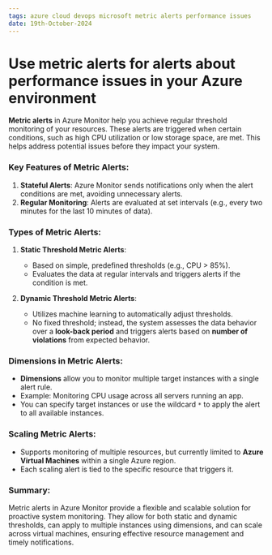 ```yaml
---
tags: azure cloud devops microsoft metric alerts performance issues
date: 19th-October-2024
---
```


# Use metric alerts for alerts about performance issues in your Azure environment

**Metric alerts** in Azure Monitor help you achieve regular threshold monitoring of your resources. These alerts are triggered when certain conditions, such as high CPU utilization or low storage space, are met. This helps address potential issues before they impact your system.

### Key Features of Metric Alerts:

1. **Stateful Alerts**: Azure Monitor sends notifications only when the alert conditions are met, avoiding unnecessary alerts.
2. **Regular Monitoring**: Alerts are evaluated at set intervals (e.g., every two minutes for the last 10 minutes of data).

### Types of Metric Alerts:

1. **Static Threshold Metric Alerts**:
    
    - Based on simple, predefined thresholds (e.g., CPU > 85%).
    - Evaluates the data at regular intervals and triggers alerts if the condition is met.
2. **Dynamic Threshold Metric Alerts**:
    
    - Utilizes machine learning to automatically adjust thresholds.
    - No fixed threshold; instead, the system assesses the data behavior over a **look-back period** and triggers alerts based on **number of violations** from expected behavior.

### Dimensions in Metric Alerts:

- **Dimensions** allow you to monitor multiple target instances with a single alert rule.
- Example: Monitoring CPU usage across all servers running an app.
- You can specify target instances or use the wildcard `*` to apply the alert to all available instances.

### Scaling Metric Alerts:

- Supports monitoring of multiple resources, but currently limited to **Azure Virtual Machines** within a single Azure region.
- Each scaling alert is tied to the specific resource that triggers it.

### Summary:

Metric alerts in Azure Monitor provide a flexible and scalable solution for proactive system monitoring. They allow for both static and dynamic thresholds, can apply to multiple instances using dimensions, and can scale across virtual machines, ensuring effective resource management and timely notifications.
